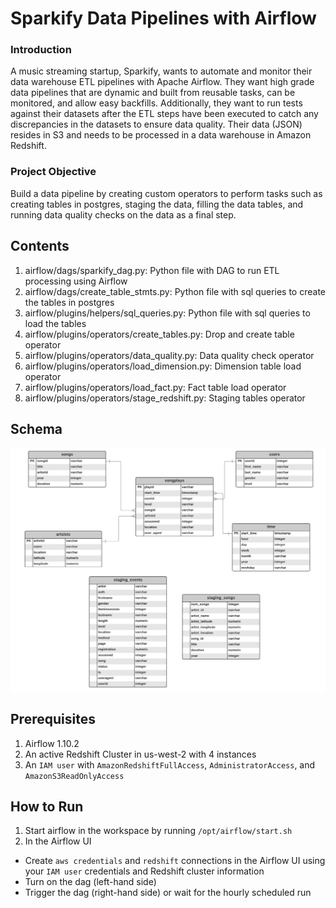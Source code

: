 # Sparkify Data Pipelines with Airflow
### Introduction
A music streaming startup, Sparkify, wants to automate and monitor their data warehouse ETL pipelines with Apache Airflow. They want high grade data pipelines that are dynamic and built from reusable tasks, can be monitored, and allow easy backfills. Additionally, they want to run tests against their datasets after the ETL steps have been executed to catch any discrepancies in the datasets to ensure data quality. Their data (JSON) resides in S3 and needs to be processed in a data warehouse in Amazon Redshift.
### Project Objective
Build a data pipeline by creating custom operators to perform tasks such as creating tables in postgres, staging the data, filling the data tables, and running data quality checks on the data as a final step. 
## Contents
1. airflow/dags/sparkify_dag.py: Python file with DAG to run ETL processing using Airflow
2. airflow/dags/create_table_stmts.py: Python file with sql queries to create the tables in postgres
3. airflow/plugins/helpers/sql_queries.py: Python file with sql queries to load the tables
4. airflow/plugins/operators/create_tables.py: Drop and create table operator
5. airflow/plugins/operators/data_quality.py: Data quality check operator
6. airflow/plugins/operators/load_dimension.py: Dimension table load operator
7. airflow/plugins/operators/load_fact.py: Fact table load operator
8. airflow/plugins/operators/stage_redshift.py: Staging tables operator
## Schema
![Schema](Sparkify_Airflow_Schema.png)
## Prerequisites
1. Airflow 1.10.2
2. An active Redshift Cluster in us-west-2 with 4 instances
3. An `IAM user` with `AmazonRedshiftFullAccess`, `AdministratorAccess`, and `AmazonS3ReadOnlyAccess`
## How to Run
1. Start airflow in the workspace by running `/opt/airflow/start.sh`
2. In the Airflow UI
* Create `aws credentials` and `redshift` connections in the Airflow UI using your `IAM user` credentials and Redshift cluster information
* Turn on the dag (left-hand side)
* Trigger the dag (right-hand side) or wait for the hourly scheduled run
